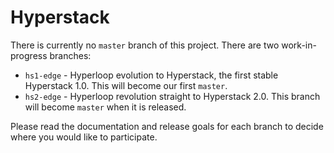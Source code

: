 # Hyperstack

There is currently no `master` branch of this project. There are two work-in-progress branches:

+ `hs1-edge` - Hyperloop evolution to Hyperstack, the first stable Hyperstack 1.0. This will become our first `master`.
+ `hs2-edge` - Hyperloop revolution straight to Hyperstack 2.0. This branch will become `master` when it is released.

Please read the documentation and release goals for each branch to decide where you would like to participate.
